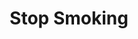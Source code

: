---
pid: PT340
title: Stop Smoking
location_transcription: Franklin Institute
zipcode: '19134'
outside_phl: 
neighborhood: Port Richmond
age: '11'
age_range: 6-13
instagram: 
image_file_name: PT_340.jpg
proposal_transcription: 
topic: Health
topic_summary: '0'
type: Other No Form
keywords_other: 
credit: Blake McCandless
image_labels: 
twitter: 
facebook: 
permalink: "/monuments/pt340/"
layout: item-page
---